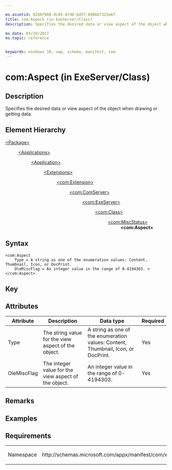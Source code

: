 ```yaml
---

ms.assetid: 92d6f9b0-dc05-47d6-bd5f-8d0667325e6f
title: com:Aspect (in ExeServer/Class)
description: Specifies the desired data or view aspect of the object when drawing or getting data.

ms.date: 03/29/2017
ms.topic: reference


keywords: windows 10, uwp, schema, manifest, com
---
```


# com:Aspect (in ExeServer/Class)

## Description
Specifies the desired data or view aspect of the object when drawing or getting data.

## Element Hierarchy
<dl>
<dt><a href="element-package.md">&lt;Package&gt;</a></dt>
<dd>
<dl>
<dt><a href="element-applications.md">&lt;Applications&gt;</a></dt>
<dd>
<dl>
<dt><a href="element-application.md">&lt;Application&gt;</a></dt>
<dd>
<dl>
<dt><a href="element-1-extensions.md">&lt;Extensions&gt;</a></dt>
<dd>
<dl>
<dt><a href="element-com-extension.md">&lt;com:Extension&gt;</a></dt>
<dd>
<dl>
<dt><a href="element-com-comserver.md">&lt;com:ComServer&gt;</a></dt>
<dd>
<dl>
<dt><a href="element-com-exeserver.md">&lt;com:ExeServer&gt;</a></dt>
<dd>
<dl>
<dt><a href="element-com-exeserver-class.md">&lt;com:Class&gt;</a></dt>
<dd>
<dl>
<dt><a href="element-com-exe-miscstatus.md">&lt;com:MiscStatus&gt;</a></dt>
<dd><b>&lt;com:Aspect&gt;</b></dd>
</dl>
</dd>
</dl>
</dd>
</dl>
</dd>
</dl>
</dd>
</dl>
</dd>
</dl>
</dd>
</dl>
</dd>
</dl>
</dd>
</dl>

## Syntax
```syntax
<com:Aspect  
    Type = A string as one of the enumeration values: Content, Thumbnail, Icon, or DocPrint.
    OleMiscFlag = An integer value in the range of 0-4194303. >
</com:Aspect>
```

## Key

## Attributes

| Attribute | Description | Data type | Required |
|-----------|-------------|-----------|----------|
| Type      | The string value for the view aspect of the object. | A string as one of the enumeration values: Content, Thumbnail, Icon, or DocPrint. | Yes |
| OleMiscFlag | The integer value for the view aspect of the object. | An integer value in the range of 0-4194303. | Yes |

## Remarks

## Examples

## Requirements
<table>
<colgroup>
<col width="50%" />
<col width="50%" />
</colgroup>
<tbody>
<tr class="odd">
<td><p>Namespace</p></td>
<td><p>http://schemas.microsoft.com/appx/manifest/com/windows10</p></td>
</tr>
</tbody>
</table>